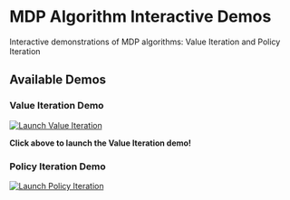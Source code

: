 # MDP Algorithm Interactive Demos

Interactive demonstrations of MDP algorithms: Value Iteration and Policy Iteration

## Available Demos

### Value Iteration Demo
[![Launch Value Iteration](https://mybinder.org/badge_logo.svg)](https://mybinder.org/v2/gh/ngocntkt/mdp-algorithm-demo/HEAD?urlpath=voila%2Frender%2Fexample_value_iteration.ipynb)

**Click above to launch the Value Iteration demo!**

### Policy Iteration Demo  
[![Launch Policy Iteration](https://mybinder.org/badge_logo.svg)](https://mybinder.org/v2/gh/ngocntkt/mdp-algorithm-demo/HEAD?urlpath=voila%2Frender%2Fexample_policy_iteration.ipynb)


